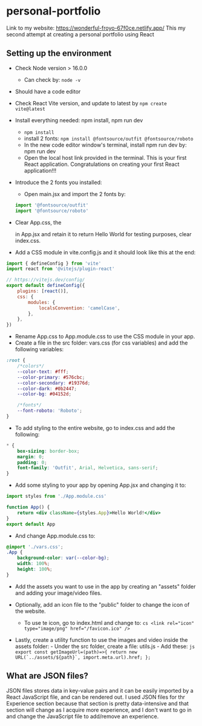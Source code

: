 # personal-portfolio
Link to my website: https://wonderful-froyo-67f0ce.netlify.app/
This my second attempt at creating a personal portfolio using React

## Setting up the environment

-   Check Node version > 16.0.0
    -   Can check by: `node -v`
-   Should have a code editor
-   Check React Vite version, and update to latest by `npm create vite@latest`
-   Install everything needed: npm install, npm run dev

    -   `npm install`
    -   install 2 fonts: `npm install @fontsource/outfit @fontsource/roboto`
    -   In the new code editor window's terminal, install npm run dev by: npm run dev
    -   Open the local host link provided in the terminal. This is your first React application. Congratulations on creating your first React application!!!

-   Introduce the 2 fonts you installed:
    -   Open main.jsx and import the 2 fonts by:
    ```js
    import '@fontsource/outfit'
    import '@fontsource/roboto'
    ```
-   Clear App.css, the <div/> in App.jsx and retain it to return Hello World for testing purposes, clear index.css.
-   Add a CSS module in vite.config.js and it should look like this at the end:

```js
import { defineConfig } from 'vite'
import react from '@vitejs/plugin-react'

// https://vitejs.dev/config/
export default defineConfig({
    plugins: [react()],
    css: {
        modules: {
            localsConvention: 'camelCase',
        },
    },
})
```

-   Rename App.css to App.module.css to use the CSS module in your app.
-   Create a file in the src folder: vars.css (for css variables) and add the following variables:

```css
:root {
    /*colors*/
    --color-text: #fff;
    --color-primary: #576cbc;
    --color-secondary: #19376d;
    --color-dark: #0b2447;
    --color-bg: #04152d;

    /*fonts*/
    --font-roboto: 'Roboto';
}
```

-   To add styling to the entire website, go to index.css and add the following:

```css
* {
    box-sizing: border-box;
    margin: 0;
    padding: 0;
    font-family: 'Outfit', Arial, Helvetica, sans-serif;
}
```

-   Add some styling to your app by opening App.jsx and changing it to:

```jsx
import styles from './App.module.css'

function App() {
    return <div className={styles.App}>Hello World!</div>
}
export default App
```

-   And change App.module.css to:

```css
@import './vars.css';
.App {
    background-color: var(--color-bg);
    width: 100%;
    height: 100%;
}
```

-   Add the assets you want to use in the app by creating an "assets" folder and adding your image/video files.
-   Optionally, add an icon file to the "public" folder to change the icon of the website.

    -   To use te icon, go to index.html and change <link> to: `cs <link rel="icon" type="image/png" href="/favicon.ico" />`

-   Lastly, create a utility function to use the images and video inside the assets folder: - Under the src folder, create a file: utils.js - Add these:
    `` js export
const getImageUrl=(path)=>{
return new URL(`../assets/${path}`, import.meta.url).href;
}; ``

## What are JSON files?

JSON files stores data in key-value pairs and it can be easily imported by a React JavaScript file, and can be rendered out.
I used JSON files for thr Experience section because that section is pretty data-intensive and that section will change as I acquire more experience, and I don't want to go in and change the JavaScript file to add/remove an experience.
